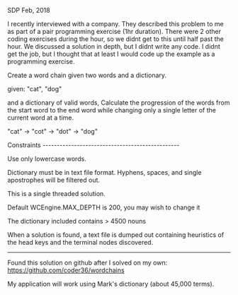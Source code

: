 SDP Feb, 2018

I recently interviewed with a company. They described this problem to me
as part of a pair programming exercise (1hr duration). There were 2 other coding
exercises during the hour, so we didnt get to this until half past the hour.
We discussed a solution in depth, but I didnt write any code. I didnt get the job,
but I thought that at least I would code up the example as a programming exercise.

Create a word chain given two words and a dictionary.

given: "cat", "dog"

and a dictionary of valid words, Calculate the progression
of the words from the start word to the end word while 
changing only a single letter of the current word at a time.

"cat" -> "cot" -> "dot" -> "dog"

Constraints ------------------------------------------------

Use only lowercase words.

Dictionary must be in text file format. Hyphens, spaces, and
single apostrophes will be filtered out.

This is a single threaded solution.

Default WCEngine.MAX_DEPTH is 200, you may wish to change it

The dictionary included contains > 4500 nouns

When a solution is found, a text file is dumped out containing heuristics
of the head keys and the terminal nodes discovered.

------------------------
Found this solution on github after I solved on my own: https://github.com/coder36/wordchains

My application will work using Mark's dictionary (about 45,000 terms).
